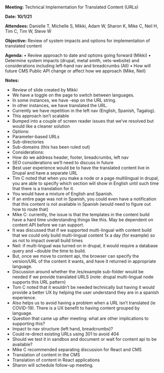 **Meeting:** Technical Implementation for Translated Content (URLs) 

**Date: 10/1/21**

**Attendees:** Danielle T, Michelle S, Mikki, Adam W, Sharon K, Mike C, Neil H, Tim C, Tim W, Steve W

**Objective:** Review of system impacts and options for implementation of translated content
  
**Agenda:**
•	Review approach to date and options going forward (Mikki)
•	Determine system impacts (drupal, metal smith, vets-website) and considerations including left-hand nav and breadcrumbs (All)
•	How will future CMS Public API change or affect how we approach (Mike, Neil)

**Notes:**
- Review of slide created by Mikki
- We have a toggle on the page to switch between languages.
- In some instances, we have  -esp on the URL string.
- In other instances, we have translated the URL. 
- Currently we have repetition in the left nav (English, Spanish, Tagalog). 
- This approach isn’t scalable
- Bumped into a couple of screen reader issues that we’ve resolved but would like a cleaner solution 
- Options:
-	Parameter-based URLs
-	Sub-directories 
-	Sub-domains (this has been ruled out)
- Considerations:
- How do we address header, footer, breadcrumbs, left nav
- SEO considerations we’ll need to discuss in future
- Best user experience would be to have the translated content live in Drupal and have a separate URL
- Tim C noted that when you make a node or a page multilingual in drupal, you are able to specify which section will show in English until such time that there is a translation for it. 
- You would have a mixture of English and Spanish.
-	If an entire page was not in Spanish, you could even have a notification that this content is not available in Spanish (would need to figure out how to route that)
-	Mike C:  currently, the issue is that the templates in the content build have a hard time understanding things like this. May be dependent on content API before we can support.
-	It was discussed that if we supported multi-lingual with content build that we could only build multi-lingual content 1x a day (for example) so as not to impact overall build times
-	Neil: if multi-lingual was turned on in drupal, it would require a database query and ~double the time to build.	
-	But, once we move to content api, the browser can specify the version/URL of the content it wants, and have it returned in appropriate language.
-	Discussion around whether the /es/example sub-folder would be needed if we provide translated URLS (note: drupal multi-lingual node supports this URL pattern)
-	Tom C noted that it wouldn’t be needed technically but having it would provide a better UX by helping the user understand they are in a spanish experience.
-	Also helps us to avoid having a problem when a URL isn’t translated (ie COVID-19). There is a UX benefit to having content grouped by language.
-	Question that came up after meeting: what are other implications to supporting this?	
-	Impact to nav structure (left hand, breadcrumbs)?
-	Could re-direct existing URLs using 301 to avoid 404
-	Should we test it in sandbox and document or wait for content api to be available?
-	Mike C recommended separating discussion for React and CMS 
-	Translation of content in the CMS
-	Translation of content in React applications
-	Sharon will schedule follow-up meeting.



